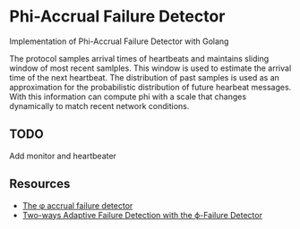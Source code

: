 # Phi-Accrual Failure Detector
Implementation of Phi-Accrual Failure Detector with Golang

The protocol samples arrival times of heartbeats and maintains sliding window
of most recent samlples. This window is used to estimate the arrival time of
the next heartbeat. The distribution of past samples is used as an
approximation for the probabilistic distribution of future hearbeat messages.
With this information can compute phi with a scale that changes dynamically
to match recent network conditions.

## TODO
Add monitor and heartbeater

## Resources
* [The φ accrual failure detector](https://dspace.jaist.ac.jp/dspace/bitstream/10119/4784/1/IS-RR-2004-010.pdf)
* [Two-ways Adaptive Failure Detection with the ϕ-Failure Detector](https://pdfs.semanticscholar.org/219b/309d324782ac31fa1e4232a1a51a12ef6af2.pdf)
